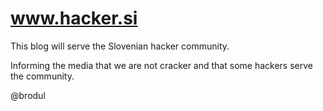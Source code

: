 www.hacker.si
=============

This blog will serve the Slovenian hacker community.

Informing the media that we are not cracker and that some hackers serve the community.

@brodul
